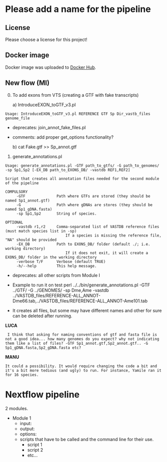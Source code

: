 # Please add a name for the pipeline

## License
Please choose a license for this project!

## Docker image
Docker image was uploaded to [Docker Hub](https://cloud.docker.com/u/biocorecrg/repository/docker/biocorecrg/exon_intron_pipe). 


## New flow (MI)

0) To add exons from VTS (creating a GTF with fake transcripts)

     a) IntroduceEXON_toGTF_v3.pl 

```
Usage: IntroduceEXON_toGTF_v3.pl REFERENCE GTF Sp Dir_vastb_files genome_file
```

* deprecates: join_annot_fake_files.pl
* comments: add proper get_options functionality?

     b) cat Fake.gtf >> Sp_annot.gtf


1) generate_annotations.pl

```
Usage: generate_annotations.pl -GTF path_to_gtfs/ -G path_to_genomes/ -sp Sp1,Sp2 [-EX_DB path_to_EXONS_DB/ -vastdb REF1,REF2]

Script that creates all annotation files needed for the second module of the pipeline

COMPULSORY
     -GTF              Path where GTFs are stored (they should be named Sp1_annot.gtf)
     -G                Path where gDNAs are stores (they should be named Sp1_gDNA.fasta)
     -sp Sp1,Sp2       String of species.

OPTIONAL
     -vastdb r1,r2     Comma-separated list of VASTDB reference files (must match species list in -sp)
                           If a species is missing the reference file, "NA" should be provided
     -EX_DB            Path to EXONS_DB/ folder (default ./; i.e. working directory)
                           If it does not exit, it will create a EXONS_DB/ folder in the working directory
     -verbose T/F      Verbose (default TRUE) 
     -h/--help         This help message.

```

     

* deprecates: all other scripts from Module I
* Example to run it on test
perl ../../bin/generate_annotations.pl -GTF ../GTF/ -G ../GENOMES/ -sp Dme,Ame -vastdb ../VASTDB_files/REFERENCE-ALL_ANNOT-Dme66.tab,../VASTDB_files/REFERENCE-ALL_ANNOT-Ame101.tab

* It creates all files, but some may have different names and other for sure can be deleted after running.


**LUCA**
```
 I think that asking for naming conventions of gtf and fasta file is not a good idea... how many genomes do you expect? why not indicating them like a list of files? -GTF Sp1_annot.gtf,Sp2_annot.gtf.. -G Sp1_gDNA.fasta,Sp2_gDNA.fasta etc? 
```
**MANU**
```
It could a possibility. It would require changing the code a bit and it's a bit more tedious (and ugly) to run. For instance, Yamile ran it for 16 species. 
```

# Nextflow pipeline
2 modules.

* Module 1
     * input:
     * output:
     * options:
     * scripts that have to be called and the command line for their use.
          * script 1
          * script 2
          * etc...
